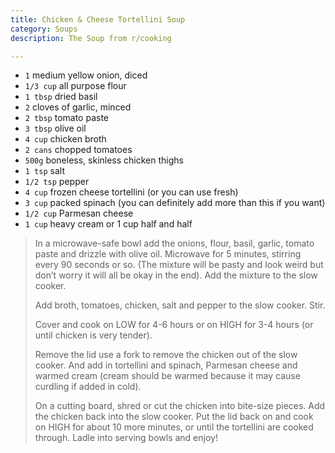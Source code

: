 ```yaml
---
title: Chicken & Cheese Tortellini Soup 
category: Soups
description: The Soup from r/cooking

--- 
```

* `1` medium yellow onion, diced
* `1/3 cup` all purpose flour
* `1 tbsp` dried basil
* `2` cloves of garlic, minced
* `2 tbsp` tomato paste
* `3 tbsp` olive oil
* `4 cup` chicken broth
* `2 cans` chopped tomatoes
* `500g` boneless, skinless chicken thighs
* `1 tsp` salt
* `1/2 tsp` pepper
* `4 cup` frozen cheese tortellini (or you can use fresh)
* `3 cup` packed spinach (you can definitely add more than this if you want)
* `1/2 cup` Parmesan cheese
* `1 cup` heavy cream or 1 cup half and half
 
> In a microwave-safe bowl add the onions, flour, basil, garlic, tomato paste and drizzle with olive oil. Microwave for 5 minutes, stirring every 90 seconds or so. (The mixture will be pasty and look weird but don’t worry it will all be okay in the end). Add the mixture to the slow cooker.
>
> Add broth, tomatoes, chicken, salt and pepper to the slow cooker. Stir.
>
> Cover and cook on LOW for 4-6 hours or on HIGH for 3-4 hours (or until chicken is very tender).
>
> Remove the lid use a fork to remove the chicken out of the slow cooker.  And add in tortellini and spinach, Parmesan cheese and warmed cream (cream should be warmed because it may cause curdling if added in cold).
>
> On a cutting board, shred or cut the chicken into bite-size pieces. Add the chicken back into the slow cooker. Put the lid back on and cook on HIGH for about 10 more minutes, or until the tortellini are cooked through. Ladle into serving bowls and enjoy!

